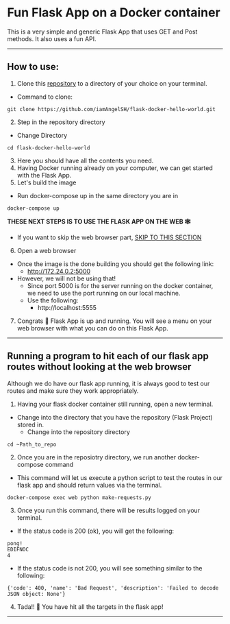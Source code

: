 # Fun Flask App on a Docker container

This is a very simple and generic Flask App that uses GET and Post methods. It also uses a fun API. 

<hr>

## How to use:



1. Clone this [repository](https://github.com/iamAngelSH/flask-docker-hello-world) to a directory of your choice on your terminal.
  - Command to clone:
  ```git
  git clone https://github.com/iamAngelSH/flask-docker-hello-world.git
  ```
2. Step in the repository directory
  - Change Directory
  ```terminal
  cd flask-docker-hello-world
  ```
3. Here you should have all the contents you need.
4. Having Docker running already on your computer, we can get started with the Flask App.
5. Let's build the image
  - Run docker-compose up in the same directory you are in
  ```docker
  docker-compose up
  ```
  
**THESE NEXT STEPS IS TO USE THE FLASK APP ON THE WEB 🕸️**
   - If you want to skip the web browser part, [SKIP TO THIS SECTION](#running-a-program-to-hit-each-of-our-flask-app-routes-without-looking-at-the-web-browser)
6. Open a web browser
  - Once the image is the done building you should get the following link:
    - http://172.24.0.2:5000
  - However, we will not be using that!
    - Since port 5000 is for the server running on the docker container, we need to use the port running on our local machine.
    - Use the following:
      - http://localhost:5555
7. Congrats 🥳 Flask App is up and running. You will see a menu on your web browser with what you can do on this Flask App.

<hr>

## Running a program to hit each of our flask app routes without looking at the web browser
Although we do have our flask app running, it is always good to test our routes and make sure they work appropriately.

1. Having your flask docker container still running, open a new terminal.
  - Change into the directory that you have the repository (Flask Project) stored in.
    - Change into the repository directory
  ```terminal
  cd ~Path_to_repo
  ```
2. Once you are in the reposiotry directory, we run another docker-compose command
  - This command will let us execute a python script to test the routes in our flask app and should return values via the terminal.
  ```terminal
  docker-compose exec web python make-requests.py
  ```
3. Once you run this command, there will be results logged on your terminal.
- If the status code is 200 (ok), you will get the following:
```terminal
pong! 
EDIFNOC
4
```
- If the status code is not 200, you will see something similar to the following:
```terminal
{'code': 400, 'name': 'Bad Request', 'description': 'Failed to decode JSON object: None'} 
```
4. Tada!! 🥳 You have hit all the targets in the flask app!

<hr>


